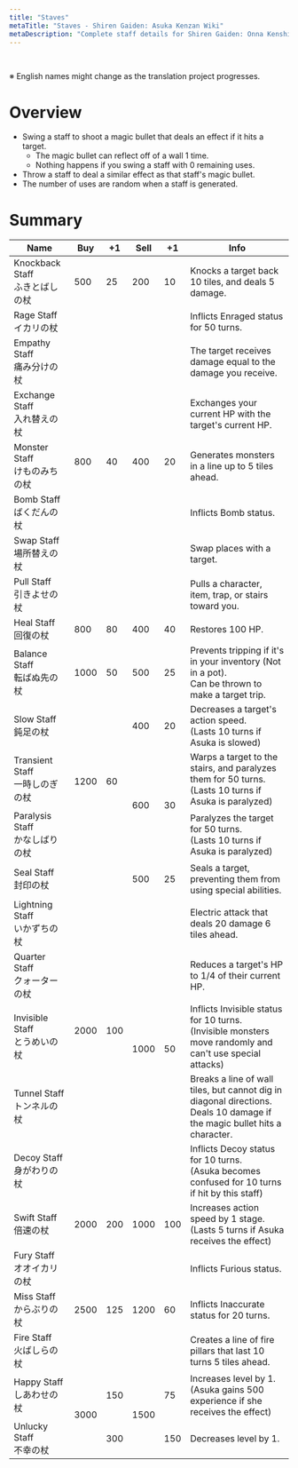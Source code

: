 ```yaml
---
title: "Staves"
metaTitle: "Staves - Shiren Gaiden: Asuka Kenzan Wiki"
metaDescription: "Complete staff details for Shiren Gaiden: Onna Kenshi Asuka Kenzan!"
---
```


<br/>

<span class="redText">※ English names might change as the translation project progresses.</span>

# Overview

- Swing a staff to shoot a magic bullet that deals an effect if it hits a target.
    - The magic bullet can reflect off of a wall 1 time.
    - Nothing happens if you swing a staff with 0 remaining uses.
- Throw a staff to deal a similar effect as that staff's magic bullet.
- The number of uses are random when a staff is generated.

# Summary

<table class="itemListCentered">
  <thead>
    <tr>
      <th>Name</th>
      <th>Buy</th>
      <th>+1</th>
      <th>Sell</th>
      <th>+1</th>
      <th>Info</th>
    </tr>
  </thead>
  <tbody>
    <tr>
      <td class="highlightYellow">Knockback Staff<br/>ふきとばしの杖</td>
      <td>500</td>
      <td>25</td>
      <td>200</td>
      <td>10</td>
      <td class="leftText">Knocks a target back 10 tiles, and deals 5 damage.</td>
    </tr>
    <tr>
      <td class="highlightYellow">Rage Staff<br/>イカリの杖</td>
      <td rowspan="7">800</td>
      <td rowspan="7">40</td>
      <td rowspan="7">400</td>
      <td rowspan="7">20</td>
      <td class="leftText">Inflicts Enraged status for 50 turns.</td>
    </tr>
    <tr>
      <td class="highlightYellow">Empathy Staff<br/>痛み分けの杖</td>
      <td class="leftText">The target receives damage equal to the damage you receive.</td>
    </tr>
    <tr>
      <td class="highlightYellow">Exchange Staff<br/>入れ替えの杖</td>
      <td class="leftText">Exchanges your current HP with the target's current HP.</td>
    </tr>
    <tr>
      <td class="highlightYellow">Monster Staff<br/>けものみちの杖</td>
      <td class="leftText">Generates monsters in a line up to 5 tiles ahead.</td>
    </tr>
    <tr>
      <td class="highlightYellow">Bomb Staff<br/>ばくだんの杖</td>
      <td class="leftText">Inflicts Bomb status.</td>
    </tr>
    <tr>
      <td class="highlightYellow">Swap Staff<br/>場所替えの杖</td>
      <td class="leftText">Swap places with a target.</td>
    </tr>
    <tr>
      <td class="highlightYellow">Pull Staff<br/>引きよせの杖</td>
      <td class="leftText">Pulls a character, item, trap, or stairs toward you.</td>
    </tr>
    <tr>
      <td class="highlightYellow">Heal Staff<br/>回復の杖</td>
      <td>800</td>
      <td>80</td>
      <td>400</td>
      <td>40</td>
      <td class="leftText">Restores 100 HP.</td>
    </tr>
    <tr>
      <td class="highlightYellow">Balance Staff<br/>転ばぬ先の杖</td>
      <td>1000</td>
      <td>50</td>
      <td>500</td>
      <td>25</td>
      <td class="leftText">Prevents tripping if it's in your inventory (Not in a pot).<br/>Can be thrown to make a target trip.</td>
    </tr>
    <tr>
      <td class="highlightYellow">Slow Staff<br/>鈍足の杖</td>
      <td rowspan="3">1200</td>
      <td rowspan="3">60</td>
      <td>400</td>
      <td>20</td>
      <td class="leftText">Decreases a target's action speed.<br/>(Lasts 10 turns if Asuka is slowed)</td>
    </tr>
    <tr>
      <td class="highlightYellow">Transient Staff<br/>一時しのぎの杖</td>
      <td rowspan="2">600</td>
      <td rowspan="2">30</td>
      <td class="leftText">Warps a target to the stairs, and paralyzes them for 50 turns.<br/>(Lasts 10 turns if Asuka is paralyzed)</td>
    </tr>
    <tr>
      <td class="highlightYellow">Paralysis Staff<br/>かなしばりの杖</td>
      <td class="leftText">Paralyzes the target for 50 turns.<br/>(Lasts 10 turns if Asuka is paralyzed)</td>
    </tr>
    <tr>
      <td class="highlightYellow">Seal Staff<br/>封印の杖</td>
      <td rowspan="6">2000</td>
      <td rowspan="6">100</td>
      <td>500</td>
      <td>25</td>
      <td class="leftText">Seals a target, preventing them from using special abilities.</td>
    </tr>
    <tr>
      <td class="highlightYellow">Lightning Staff<br/>いかずちの杖</td>
      <td rowspan="5">1000</td>
      <td rowspan="5">50</td>
      <td class="leftText">Electric attack that deals 20 damage 6 tiles ahead.</td>
    </tr>
    <tr>
      <td class="highlightYellow">Quarter Staff<br/>クォーターの杖</td>
      <td class="leftText">Reduces a target's HP to 1/4 of their current HP.</td>
    </tr>
    <tr>
      <td class="highlightYellow">Invisible Staff<br/>とうめいの杖</td>
      <td class="leftText">Inflicts Invisible status for 10 turns.<br/>(Invisible monsters move randomly and can't use special attacks)</td>
    </tr>
    <tr>
      <td class="highlightYellow">Tunnel Staff<br/>トンネルの杖</td>
      <td class="leftText">Breaks a line of wall tiles, but cannot dig in diagonal directions.<br/>Deals 10 damage if the magic bullet hits a character.</td>
    </tr>
    <tr>
      <td class="highlightYellow">Decoy Staff<br/>身がわりの杖</td>
      <td class="leftText">Inflicts Decoy status for 10 turns.<br/>(Asuka becomes confused for 10 turns if hit by this staff)</td>
    </tr>
    <tr>
      <td class="highlightYellow">Swift Staff<br/>倍速の杖</td>
      <td>2000</td>
      <td>200</td>
      <td>1000</td>
      <td>100</td>
      <td class="leftText">Increases action speed by 1 stage.<br/>(Lasts 5 turns if Asuka receives the effect)</td>
    </tr>
    <tr>
      <td class="highlightYellow">Fury Staff<br/>オオイカリの杖</td>
      <td rowspan="3">2500</td>
      <td rowspan="3">125</td>
      <td rowspan="3">1200</td>
      <td rowspan="3">60</td>
      <td class="leftText">Inflicts Furious status.</td>
    </tr>
    <tr>
      <td class="highlightYellow">Miss Staff<br/>からぶりの杖</td>
      <td class="leftText">Inflicts Inaccurate status for 20 turns.</td>
    </tr>
    <tr>
      <td class="highlightYellow">Fire Staff<br/>火ばしらの杖</td>
      <td class="leftText">Creates a line of fire pillars that last 10 turns 5 tiles ahead.</td>
    </tr>
    <tr>
      <td class="highlightYellow">Happy Staff<br/>しあわせの杖</td>
      <td rowspan="2">3000</td>
      <td>150</td>
      <td rowspan="2">1500</td>
      <td>75</td>
      <td class="leftText">Increases level by 1.<br/>(Asuka gains 500 experience if she receives the effect)</td>
    </tr>
    <tr>
      <td class="highlightYellow">Unlucky Staff<br/>不幸の杖</td>
      <td>300</td>
      <td>150</td>
      <td class="leftText">Decreases level by 1.</td>
    </tr>
  </tbody>
</table>
